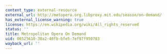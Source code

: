 ```yaml
---
content_type: external-resource
external_url: http://metopera.org.libproxy.mit.edu/season/on-demand/
has_external_license_warning: true
license: https://en.wikipedia.org/wiki/All_rights_reserved
status: ''
title: Metropolitan Opera On Demand
uid: 06525610-38a2-40fb-bfe5-7ef97f950783
wayback_url: ''
---
```

